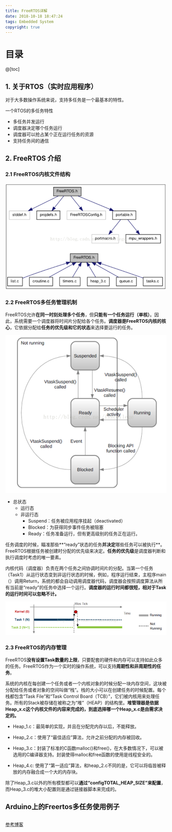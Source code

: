 ```yaml
---
title: FreeRTOS详解
date: 2018-10-18 18:47:24
tags: Embedded System
copyright: true
---
```


# 目录

@[toc]



## 1. 关于RTOS（实时应用程序）

对于大多数操作系统来说，支持多任务是一个最基本的特性。

一个RTOS的多任务特性

- 多任务并发运行
- 调度器决定哪个任务运行
- 调度器可以抢占某个正在运行任务的资源
- 支持任务间的通信



## 2. FreeRTOS 介绍

### 2.1 FreeRTOS内核文件结构

![](https://raw.githubusercontent.com/ShortPupil/ShortPupil.github.io/hexo/source/_posts/pictures/freertos_1.png)



### 2.2 FreeRTOS多任务管理机制

FreeRTOS允许**在同一时刻处理多个任务**，但**只能有一个任务运行（单核）**。因此，系统需要一个调度器将时间片分配给各个任务。**调度器是FreeRTOS内核的核心**，它依据分配给**任务的优先级和它的状态**来选择要运行的任务。

![任务状态的转换和任务的调度](https://raw.githubusercontent.com/ShortPupil/ShortPupil.github.io/hexo/source/_posts/pictures/freertos_2.png)

- 总状态
  - 运行态
  - 非运行态
    - Suspend：任务被应用程序挂起（deactivated）
    - Blocked：为获得同步事件任务被阻塞
    - Ready：任务准备运行，但有更高级别的任务正在运行。

任务调度的时候，瞄准那些**“ready”状态的任务**并决定**哪些任务可以被执行**。FreeRTOS根据任务被创建时分配的优先级来决定。**任务的优先级**是调度器判断和执行调度时考虑的唯一要素。

内核代码（调度器）负责在两个任务之间协调时间片的分配。当第一个任务（Task1）从运行状态变到非运行状态的时候，例如，程序运行结束，主程序main（）调用Return，系统的都会自动调用调度器代码，调度器会按照调度算法从所有当前是“ready”的任务中选择一个运行。**调度器的运行时间都很短，相对于Task的运行时间可以忽略不计。**

![内核和任务之间的调度关系](https://raw.githubusercontent.com/ShortPupil/ShortPupil.github.io/hexo/source/_posts/pictures/freertos_3.png)



### 2.3  FreeRTOS的内存管理

FreeRTOS**没有设置Task数量的上限**，只要配套的硬件和内存可以支持如此众多的任务。FreeRTOS作为一个实时的操作系统，可以支持**周期性和非周期性的任务**。

系统的内核在每创建一个任务或者一个内核对象的时候分配一块内存空间，这块被分配给任务或者对象的空间叫做“栈”。栈的大小可以在创建任务的时候配置。每个栈都包含“Task  File”和“Task Control  Board（TCB）”，它们被内核用来处理任务。所有的Stack被存储在被称之为“堆”（HEAP）的结构里。**堆管理器是依据Heap_x.c这个内核文件的内容来完成的，到底选择哪一个Heap_x.c是由需求决定的。**

- Heap_1.c：最简单的实现，并且在分配完内存以后，不能释放。

- Heap_2.c：使用了“最佳适应”算法，允许之前分配的内存被回收。
- Heap_3.c：封装了标准的C函数malloc()和free()，在大多数情况下，可以被选用的C编译器支持。封装使得malloc和free函数的使用是线程安全的。
- Heap_4.c: 使用了“第一适应”算法，和heap_2.c不同的是，它可以将临皆被释放的内存融合成一个大的内存块。

除了Heap_3.c以外的所有模型都可以**通过“configTOTAL_HEAP_SIZE”来配置**，而Heap_3.c的堆大小配置则是通过链接器脚本来完成的。



## Arduino上的Freertos多任务使用例子

```c++

```





[参考博客](https://blog.csdn.net/isscollege/article/details/78404706?locationNum=9&fps=1)